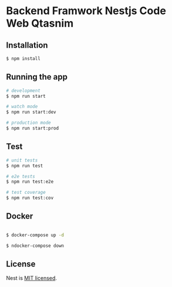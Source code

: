

# Backend Framwork Nestjs Code Web Qtasnim

## Installation

```bash
$ npm install
```

## Running the app

```bash
# development
$ npm run start

# watch mode
$ npm run start:dev

# production mode
$ npm run start:prod
```

## Test

```bash
# unit tests
$ npm run test

# e2e tests
$ npm run test:e2e

# test coverage
$ npm run test:cov
```

## Docker
```bash

$ docker-compose up -d

$ ndocker-compose down

```

## License
Nest is [MIT licensed](LICENSE).

